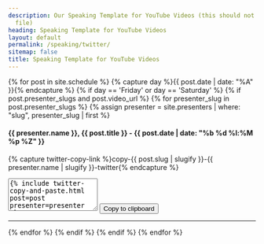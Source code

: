```yaml
---
description: Our Speaking Template for YouTube Videos (this should not be in our sitemaps
  file)
heading: Speaking Template for YouTube Videos
layout: default
permalink: /speaking/twitter/
sitemap: false
title: Speaking Template for YouTube Videos
---
```


{% for post in site.schedule %}
{% capture day %}{{ post.date | date: "%A" }}{% endcapture %}
{% if day == 'Friday' or day == 'Saturday' %}
{% if post.presenter_slugs and post.video_url %}
{% for presenter_slug in post.presenter_slugs %}
{% assign presenter = site.presenters | where: "slug", presenter_slug | first %}
<div class="event-byline">
<h4>{{ presenter.name }}, {{ post.title }} - {{ post.date | date: "%b %d %l:%M %p %Z" }}</h4>

{% capture twitter-copy-link %}copy-{{ post.slug | slugify }}-{{ presenter.name | slugify }}-twitter{% endcapture %}

<textarea rows="4" id="{{ twitter-copy-link }}">
{% include twitter-copy-and-paste.html post=post presenter=presenter %}
</textarea>

<button class="btn border" data-clipboard-action="copy" data-clipboard-target="#{{ twitter-copy-link }}">
Copy to clipboard
</button>
</div>

<hr>
{% endfor %}
{% endif %}
{% endif %}
{% endfor %}

<script src="https://cdnjs.cloudflare.com/ajax/libs/clipboard.js/2.0.4/clipboard.min.js"></script>
<script>
new ClipboardJS('.btn');
</script>
